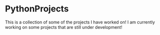 # PythonProjects
This is a collection of some of the projects I have worked on! I am currently working on some projects that are still under development! 
